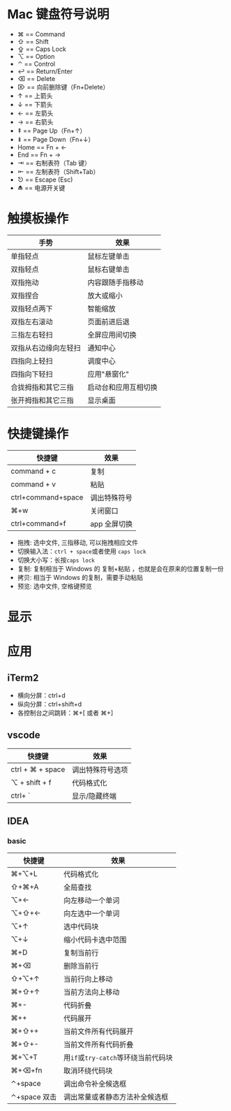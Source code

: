 <!--
 * @Author: your name
 * @Date: 2020-07-14 22:14:35
 * @LastEditTime: 2020-07-14 23:11:38
 * @LastEditors: Please set LastEditors
 * @Description: In User Settings Edit
 * @FilePath: \note\java基础\泛型\spring\read note\others\MacOS_tip.md
-->

# Mac 键盘符号说明

- ⌘ == Command
- ⇧ == Shift
- ⇪ == Caps Lock
- ⌥ == Option
- ⌃ == Control
- ↩ == Return/Enter
- ⌫ == Delete
- ⌦ == 向前删除键（Fn+Delete）
- ↑ == 上箭头
- ↓ == 下箭头
- ← == 左箭头
- → == 右箭头
- ⇞ == Page Up（Fn+↑）
- ⇟ == Page Down（Fn+↓）
- Home == Fn + ←
- End == Fn + →
- ⇥ == 右制表符（Tab 键）
- ⇤ == 左制表符（Shift+Tab）
- ⎋ == Escape (Esc)
- ⏏ == 电源开关键

# 触摸板操作

| 手势                 | 效果                 |
| -------------------- | -------------------- |
| 单指轻点             | 鼠标左键单击         |
| 双指轻点             | 鼠标右键单击         |
| 双指拖动             | 内容跟随手指移动     |
| 双指捏合             | 放大或缩小           |
| 双指轻点两下         | 智能缩放             |
| 双指左右滚动         | 页面前进后退         |
| 三指左右轻扫         | 全屏应用间切换       |
| 双指从右边缘向左轻扫 | 通知中心             |
| 四指向上轻扫         | 调度中心             |
| 四指向下轻扫         | 应用"悬窗化"         |
| 合拢拇指和其它三指   | 启动台和应用互相切换 |
| 张开拇指和其它三指   | 显示桌面             |

# 快捷键操作

| 快捷键             | 效果         |
| ------------------ | ------------ |
| command + c        | 复制         |
| command + v        | 粘贴         |
| ctrl+command+space | 调出特殊符号 |
| ⌘+w                | 关闭窗口     |
| ctrl+command+f     | app 全屏切换 |

- 拖拽: 选中文件, 三指移动, 可以拖拽相应文件
- 切换输入法：`ctrl + space`或者使用 `caps lock`
- 切换大小写：长按`caps lock`
- 复制: 复制相当于 Windows 的 复制+粘贴 ，也就是会在原来的位置复制一份
- 拷贝: 相当于 Windows 的复制，需要手动粘贴
- 预览: 选中文件, 空格键预览

# 显示

# 应用

## iTerm2

- 横向分屏：ctrl+d
- 纵向分屏：ctrl+shift+d
- 各控制台之间跳转：⌘+[ 或者 ⌘+]

## vscode

| 快捷键                  | 效果             |
| ----------------------- | ---------------- |
| ctrl + ⌘ + space        | 调出特殊符号选项 |
| ⌥ + shift + f           | 代码格式化       |
| ctrl+ ` | 显示/隐藏终端 |

## IDEA

### basic

| 快捷键       | 效果                                |
| ------------ | ----------------------------------- |
| ⌘+⌥+L        | 代码格式化                          |
| ⇧+⌘+A        | 全局查找                            |
| ⌥+←          | 向左移动一个单词                    |
| ⌥+⇧+←        | 向左选中一个单词                    |
| ⌥+↑          | 选中代码块                          |
| ⌥+↓          | 缩小代码卡选中范围                  |
| ⌘+D          | 复制当前行                          |
| ⌘+⌫          | 删除当前行                          |
| ⇧+⌥+↑        | 当前行向上移动                      |
| ⌘+⇧+↑        | 当前方法向上移动                    |
| ⌘+-          | 代码折叠                            |
| ⌘++          | 代码展开                            |
| ⌘+⇧++        | 当前文件所有代码展开                |
| ⌘+⇧+-        | 当前文件所有代码折叠                |
| ⌘+⌥+T        | 用`if`或`try-catch`等环绕当前代码块 |
| ⌘+⌫+fn       | 取消环绕代码块                      |
| ⌃+space      | 调出命令补全候选框                  |
| ⌃+space 双击 | 调出常量或者静态方法补全候选框      |
